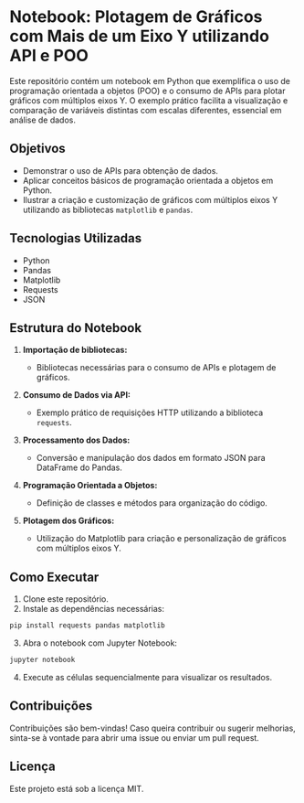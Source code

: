 # Notebook: Plotagem de Gráficos com Mais de um Eixo Y utilizando API e POO

Este repositório contém um notebook em Python que exemplifica o uso de programação orientada a objetos (POO) e o consumo de APIs para plotar gráficos com múltiplos eixos Y. O exemplo prático facilita a visualização e comparação de variáveis distintas com escalas diferentes, essencial em análise de dados.

## Objetivos

- Demonstrar o uso de APIs para obtenção de dados.
- Aplicar conceitos básicos de programação orientada a objetos em Python.
- Ilustrar a criação e customização de gráficos com múltiplos eixos Y utilizando as bibliotecas `matplotlib` e `pandas`.

## Tecnologias Utilizadas

- Python
- Pandas
- Matplotlib
- Requests
- JSON

## Estrutura do Notebook

1. **Importação de bibliotecas:**
   - Bibliotecas necessárias para o consumo de APIs e plotagem de gráficos.

2. **Consumo de Dados via API:**
   - Exemplo prático de requisições HTTP utilizando a biblioteca `requests`.

3. **Processamento dos Dados:**
   - Conversão e manipulação dos dados em formato JSON para DataFrame do Pandas.

4. **Programação Orientada a Objetos:**
   - Definição de classes e métodos para organização do código.

5. **Plotagem dos Gráficos:**
   - Utilização do Matplotlib para criação e personalização de gráficos com múltiplos eixos Y.

## Como Executar

1. Clone este repositório.
2. Instale as dependências necessárias:

```bash
pip install requests pandas matplotlib
```

3. Abra o notebook com Jupyter Notebook:

```bash
jupyter notebook
```

4. Execute as células sequencialmente para visualizar os resultados.

## Contribuições

Contribuições são bem-vindas! Caso queira contribuir ou sugerir melhorias, sinta-se à vontade para abrir uma issue ou enviar um pull request.

## Licença

Este projeto está sob a licença MIT.

